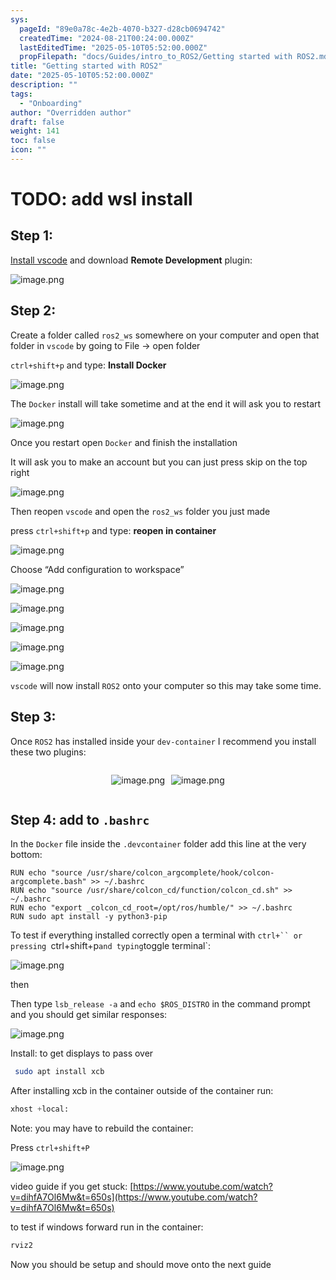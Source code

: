 ```yaml
---
sys:
  pageId: "89e0a78c-4e2b-4070-b327-d28cb0694742"
  createdTime: "2024-08-21T00:24:00.000Z"
  lastEditedTime: "2025-05-10T05:52:00.000Z"
  propFilepath: "docs/Guides/intro_to_ROS2/Getting started with ROS2.md"
title: "Getting started with ROS2"
date: "2025-05-10T05:52:00.000Z"
description: ""
tags:
  - "Onboarding"
author: "Overridden author"
draft: false
weight: 141
toc: false
icon: ""
---
```


# TODO: add wsl install

## Step 1:

[Install vscode](https://code.visualstudio.com/download) and download **Remote Development** plugin:

![image.png](https://prod-files-secure.s3.us-west-2.amazonaws.com/d518164a-d88e-44d1-a4ee-3adb3bd8bce0/efb52993-1881-4a40-b95e-6f020334f022/image.png?X-Amz-Algorithm=AWS4-HMAC-SHA256&X-Amz-Content-Sha256=UNSIGNED-PAYLOAD&X-Amz-Credential=ASIAZI2LB4665ESSU5KY%2F20250521%2Fus-west-2%2Fs3%2Faws4_request&X-Amz-Date=20250521T150915Z&X-Amz-Expires=3600&X-Amz-Security-Token=IQoJb3JpZ2luX2VjEAcaCXVzLXdlc3QtMiJHMEUCIQC%2BbExrRIN4PaTk2Is9zqp5C7D4DzNnUvNj96OJE6BLowIgRd1HVTRagHW3tKjcHQK1yLa1E0fVb2QMxADKCCMCMZcqiAQIwP%2F%2F%2F%2F%2F%2F%2F%2F%2F%2FARAAGgw2Mzc0MjMxODM4MDUiDOuJDD5hp7ivHdNnUSrcAyT5oKERsYNPfQH9O%2BvW7blc9uN6MP%2B9n7Se0s%2Frig%2FKkrNfDMZUjSEJLneEIirhXQF7FcXyfEspx0dK8aoXkjPZwljP93r46nLJaoKqy0kUqXJRyZbtR7%2B%2BqweVOgDGTXTon%2FvjJR10%2FDbvpXXTPTDPZzfWQPFPO4CCugzA4NLfRWgfUFRxb%2Ft%2FGI8bjxBfhja0CJcyWX1XlS9hrbas70rEwRuen2BNp%2FZGoAforpZmhyy%2BJTdl47miV5ttUHGd8VupZ4%2Fj57DXQx5ztjBHSwK67JvE6JC6Idu%2FCt87o0rIqgB8Nxkdp%2BhIqbwbgwPfkGw1v5UIfsoGjJskCWzDPVXulfMI47Yb2qfMWMfgqV1ALPZjyJX8MxD84pVb1594xm5CC5G6j1RBAVvhitIycI%2BHtwanUcAuMV%2FZtvBnPG%2F4MfmL2BEB2RYwFeretaykc%2B%2F7R1ry2Exhn72%2BXSw2RYITwSZb2KYitiYL%2FEUfv3UfG7T2YjvuYMZcirHk%2B5ydlvR%2BEViSEx8DRETdvC5EFrAAs5nHbqUNG7HyVKDs2u3IvE83fiaS%2BL8%2FPBIQSzl66W0d3VvAoT72C%2Fa36RvQW6CEzbsWeGeH8pcfURgaQ5x%2Ft5yGdUv%2FwynZIpVjMIXEt8EGOqUBh9JY0v0NMY6YrKZda%2FGlvRKI7e8UptIRUktA4qXXkpOlsvwfwywdwKRuZos%2F7%2BCvI3NJDhjb9AwxaUxMQDsqVsgjXxzD5V4f6LaR%2FDZw4LAhYfXefCOTY9AtSUvt78%2BlV696YBz%2BQGsQQwW5gCjQVouWNTqvC%2BDAHlr4ke7rT5CVF2q0wTKGP2qy2V5VR5%2BbxGCLLlnbpbOFK1RCSy2Y1gPrcqk5&X-Amz-Signature=942c31ce36990ff8fda3f294064fc7b922438df6509f6375aec04735e8e27482&X-Amz-SignedHeaders=host&x-id=GetObject)

## Step 2:

Create a folder called `ros2_ws` somewhere on your computer and open that folder in `vscode` by going to File → open folder 

`ctrl+shift+p` and type: **Install Docker**

![image.png](https://prod-files-secure.s3.us-west-2.amazonaws.com/d518164a-d88e-44d1-a4ee-3adb3bd8bce0/2269dc0e-1cd5-47ff-bceb-c04ad9b2eab0/image.png?X-Amz-Algorithm=AWS4-HMAC-SHA256&X-Amz-Content-Sha256=UNSIGNED-PAYLOAD&X-Amz-Credential=ASIAZI2LB4665ESSU5KY%2F20250521%2Fus-west-2%2Fs3%2Faws4_request&X-Amz-Date=20250521T150915Z&X-Amz-Expires=3600&X-Amz-Security-Token=IQoJb3JpZ2luX2VjEAcaCXVzLXdlc3QtMiJHMEUCIQC%2BbExrRIN4PaTk2Is9zqp5C7D4DzNnUvNj96OJE6BLowIgRd1HVTRagHW3tKjcHQK1yLa1E0fVb2QMxADKCCMCMZcqiAQIwP%2F%2F%2F%2F%2F%2F%2F%2F%2F%2FARAAGgw2Mzc0MjMxODM4MDUiDOuJDD5hp7ivHdNnUSrcAyT5oKERsYNPfQH9O%2BvW7blc9uN6MP%2B9n7Se0s%2Frig%2FKkrNfDMZUjSEJLneEIirhXQF7FcXyfEspx0dK8aoXkjPZwljP93r46nLJaoKqy0kUqXJRyZbtR7%2B%2BqweVOgDGTXTon%2FvjJR10%2FDbvpXXTPTDPZzfWQPFPO4CCugzA4NLfRWgfUFRxb%2Ft%2FGI8bjxBfhja0CJcyWX1XlS9hrbas70rEwRuen2BNp%2FZGoAforpZmhyy%2BJTdl47miV5ttUHGd8VupZ4%2Fj57DXQx5ztjBHSwK67JvE6JC6Idu%2FCt87o0rIqgB8Nxkdp%2BhIqbwbgwPfkGw1v5UIfsoGjJskCWzDPVXulfMI47Yb2qfMWMfgqV1ALPZjyJX8MxD84pVb1594xm5CC5G6j1RBAVvhitIycI%2BHtwanUcAuMV%2FZtvBnPG%2F4MfmL2BEB2RYwFeretaykc%2B%2F7R1ry2Exhn72%2BXSw2RYITwSZb2KYitiYL%2FEUfv3UfG7T2YjvuYMZcirHk%2B5ydlvR%2BEViSEx8DRETdvC5EFrAAs5nHbqUNG7HyVKDs2u3IvE83fiaS%2BL8%2FPBIQSzl66W0d3VvAoT72C%2Fa36RvQW6CEzbsWeGeH8pcfURgaQ5x%2Ft5yGdUv%2FwynZIpVjMIXEt8EGOqUBh9JY0v0NMY6YrKZda%2FGlvRKI7e8UptIRUktA4qXXkpOlsvwfwywdwKRuZos%2F7%2BCvI3NJDhjb9AwxaUxMQDsqVsgjXxzD5V4f6LaR%2FDZw4LAhYfXefCOTY9AtSUvt78%2BlV696YBz%2BQGsQQwW5gCjQVouWNTqvC%2BDAHlr4ke7rT5CVF2q0wTKGP2qy2V5VR5%2BbxGCLLlnbpbOFK1RCSy2Y1gPrcqk5&X-Amz-Signature=48d1ee172f20a0f23d52bb35678406201261c637f6ff7b6e19a11c7149295ef7&X-Amz-SignedHeaders=host&x-id=GetObject)

The `Docker` install will take sometime and at the end it will ask you to restart

![image.png](https://prod-files-secure.s3.us-west-2.amazonaws.com/d518164a-d88e-44d1-a4ee-3adb3bd8bce0/ed233f78-be33-4b1f-b89c-9c346c0e961e/image.png?X-Amz-Algorithm=AWS4-HMAC-SHA256&X-Amz-Content-Sha256=UNSIGNED-PAYLOAD&X-Amz-Credential=ASIAZI2LB4665ESSU5KY%2F20250521%2Fus-west-2%2Fs3%2Faws4_request&X-Amz-Date=20250521T150915Z&X-Amz-Expires=3600&X-Amz-Security-Token=IQoJb3JpZ2luX2VjEAcaCXVzLXdlc3QtMiJHMEUCIQC%2BbExrRIN4PaTk2Is9zqp5C7D4DzNnUvNj96OJE6BLowIgRd1HVTRagHW3tKjcHQK1yLa1E0fVb2QMxADKCCMCMZcqiAQIwP%2F%2F%2F%2F%2F%2F%2F%2F%2F%2FARAAGgw2Mzc0MjMxODM4MDUiDOuJDD5hp7ivHdNnUSrcAyT5oKERsYNPfQH9O%2BvW7blc9uN6MP%2B9n7Se0s%2Frig%2FKkrNfDMZUjSEJLneEIirhXQF7FcXyfEspx0dK8aoXkjPZwljP93r46nLJaoKqy0kUqXJRyZbtR7%2B%2BqweVOgDGTXTon%2FvjJR10%2FDbvpXXTPTDPZzfWQPFPO4CCugzA4NLfRWgfUFRxb%2Ft%2FGI8bjxBfhja0CJcyWX1XlS9hrbas70rEwRuen2BNp%2FZGoAforpZmhyy%2BJTdl47miV5ttUHGd8VupZ4%2Fj57DXQx5ztjBHSwK67JvE6JC6Idu%2FCt87o0rIqgB8Nxkdp%2BhIqbwbgwPfkGw1v5UIfsoGjJskCWzDPVXulfMI47Yb2qfMWMfgqV1ALPZjyJX8MxD84pVb1594xm5CC5G6j1RBAVvhitIycI%2BHtwanUcAuMV%2FZtvBnPG%2F4MfmL2BEB2RYwFeretaykc%2B%2F7R1ry2Exhn72%2BXSw2RYITwSZb2KYitiYL%2FEUfv3UfG7T2YjvuYMZcirHk%2B5ydlvR%2BEViSEx8DRETdvC5EFrAAs5nHbqUNG7HyVKDs2u3IvE83fiaS%2BL8%2FPBIQSzl66W0d3VvAoT72C%2Fa36RvQW6CEzbsWeGeH8pcfURgaQ5x%2Ft5yGdUv%2FwynZIpVjMIXEt8EGOqUBh9JY0v0NMY6YrKZda%2FGlvRKI7e8UptIRUktA4qXXkpOlsvwfwywdwKRuZos%2F7%2BCvI3NJDhjb9AwxaUxMQDsqVsgjXxzD5V4f6LaR%2FDZw4LAhYfXefCOTY9AtSUvt78%2BlV696YBz%2BQGsQQwW5gCjQVouWNTqvC%2BDAHlr4ke7rT5CVF2q0wTKGP2qy2V5VR5%2BbxGCLLlnbpbOFK1RCSy2Y1gPrcqk5&X-Amz-Signature=d8d70a95a1b5d9861c693c807348ce5ed84be4cd687c5b749bfbc67491cc794a&X-Amz-SignedHeaders=host&x-id=GetObject)

Once you restart open `Docker` and finish the installation

It will ask you to make an account but you can just press skip on the top right

![image.png](https://prod-files-secure.s3.us-west-2.amazonaws.com/d518164a-d88e-44d1-a4ee-3adb3bd8bce0/21010ad9-1659-4fd9-9f59-9932a09b2a3d/image.png?X-Amz-Algorithm=AWS4-HMAC-SHA256&X-Amz-Content-Sha256=UNSIGNED-PAYLOAD&X-Amz-Credential=ASIAZI2LB4665ESSU5KY%2F20250521%2Fus-west-2%2Fs3%2Faws4_request&X-Amz-Date=20250521T150915Z&X-Amz-Expires=3600&X-Amz-Security-Token=IQoJb3JpZ2luX2VjEAcaCXVzLXdlc3QtMiJHMEUCIQC%2BbExrRIN4PaTk2Is9zqp5C7D4DzNnUvNj96OJE6BLowIgRd1HVTRagHW3tKjcHQK1yLa1E0fVb2QMxADKCCMCMZcqiAQIwP%2F%2F%2F%2F%2F%2F%2F%2F%2F%2FARAAGgw2Mzc0MjMxODM4MDUiDOuJDD5hp7ivHdNnUSrcAyT5oKERsYNPfQH9O%2BvW7blc9uN6MP%2B9n7Se0s%2Frig%2FKkrNfDMZUjSEJLneEIirhXQF7FcXyfEspx0dK8aoXkjPZwljP93r46nLJaoKqy0kUqXJRyZbtR7%2B%2BqweVOgDGTXTon%2FvjJR10%2FDbvpXXTPTDPZzfWQPFPO4CCugzA4NLfRWgfUFRxb%2Ft%2FGI8bjxBfhja0CJcyWX1XlS9hrbas70rEwRuen2BNp%2FZGoAforpZmhyy%2BJTdl47miV5ttUHGd8VupZ4%2Fj57DXQx5ztjBHSwK67JvE6JC6Idu%2FCt87o0rIqgB8Nxkdp%2BhIqbwbgwPfkGw1v5UIfsoGjJskCWzDPVXulfMI47Yb2qfMWMfgqV1ALPZjyJX8MxD84pVb1594xm5CC5G6j1RBAVvhitIycI%2BHtwanUcAuMV%2FZtvBnPG%2F4MfmL2BEB2RYwFeretaykc%2B%2F7R1ry2Exhn72%2BXSw2RYITwSZb2KYitiYL%2FEUfv3UfG7T2YjvuYMZcirHk%2B5ydlvR%2BEViSEx8DRETdvC5EFrAAs5nHbqUNG7HyVKDs2u3IvE83fiaS%2BL8%2FPBIQSzl66W0d3VvAoT72C%2Fa36RvQW6CEzbsWeGeH8pcfURgaQ5x%2Ft5yGdUv%2FwynZIpVjMIXEt8EGOqUBh9JY0v0NMY6YrKZda%2FGlvRKI7e8UptIRUktA4qXXkpOlsvwfwywdwKRuZos%2F7%2BCvI3NJDhjb9AwxaUxMQDsqVsgjXxzD5V4f6LaR%2FDZw4LAhYfXefCOTY9AtSUvt78%2BlV696YBz%2BQGsQQwW5gCjQVouWNTqvC%2BDAHlr4ke7rT5CVF2q0wTKGP2qy2V5VR5%2BbxGCLLlnbpbOFK1RCSy2Y1gPrcqk5&X-Amz-Signature=164d12c1713e92ea55e9afb02d8b55bad0eedd630f2a783f00394498dc121e0e&X-Amz-SignedHeaders=host&x-id=GetObject)

Then reopen `vscode` and open the `ros2_ws` folder you just made

press `ctrl+shift+p` and type: **reopen in container**

![image.png](https://prod-files-secure.s3.us-west-2.amazonaws.com/d518164a-d88e-44d1-a4ee-3adb3bd8bce0/4e93b8c2-41ad-488c-8095-c74205196118/image.png?X-Amz-Algorithm=AWS4-HMAC-SHA256&X-Amz-Content-Sha256=UNSIGNED-PAYLOAD&X-Amz-Credential=ASIAZI2LB4665ESSU5KY%2F20250521%2Fus-west-2%2Fs3%2Faws4_request&X-Amz-Date=20250521T150915Z&X-Amz-Expires=3600&X-Amz-Security-Token=IQoJb3JpZ2luX2VjEAcaCXVzLXdlc3QtMiJHMEUCIQC%2BbExrRIN4PaTk2Is9zqp5C7D4DzNnUvNj96OJE6BLowIgRd1HVTRagHW3tKjcHQK1yLa1E0fVb2QMxADKCCMCMZcqiAQIwP%2F%2F%2F%2F%2F%2F%2F%2F%2F%2FARAAGgw2Mzc0MjMxODM4MDUiDOuJDD5hp7ivHdNnUSrcAyT5oKERsYNPfQH9O%2BvW7blc9uN6MP%2B9n7Se0s%2Frig%2FKkrNfDMZUjSEJLneEIirhXQF7FcXyfEspx0dK8aoXkjPZwljP93r46nLJaoKqy0kUqXJRyZbtR7%2B%2BqweVOgDGTXTon%2FvjJR10%2FDbvpXXTPTDPZzfWQPFPO4CCugzA4NLfRWgfUFRxb%2Ft%2FGI8bjxBfhja0CJcyWX1XlS9hrbas70rEwRuen2BNp%2FZGoAforpZmhyy%2BJTdl47miV5ttUHGd8VupZ4%2Fj57DXQx5ztjBHSwK67JvE6JC6Idu%2FCt87o0rIqgB8Nxkdp%2BhIqbwbgwPfkGw1v5UIfsoGjJskCWzDPVXulfMI47Yb2qfMWMfgqV1ALPZjyJX8MxD84pVb1594xm5CC5G6j1RBAVvhitIycI%2BHtwanUcAuMV%2FZtvBnPG%2F4MfmL2BEB2RYwFeretaykc%2B%2F7R1ry2Exhn72%2BXSw2RYITwSZb2KYitiYL%2FEUfv3UfG7T2YjvuYMZcirHk%2B5ydlvR%2BEViSEx8DRETdvC5EFrAAs5nHbqUNG7HyVKDs2u3IvE83fiaS%2BL8%2FPBIQSzl66W0d3VvAoT72C%2Fa36RvQW6CEzbsWeGeH8pcfURgaQ5x%2Ft5yGdUv%2FwynZIpVjMIXEt8EGOqUBh9JY0v0NMY6YrKZda%2FGlvRKI7e8UptIRUktA4qXXkpOlsvwfwywdwKRuZos%2F7%2BCvI3NJDhjb9AwxaUxMQDsqVsgjXxzD5V4f6LaR%2FDZw4LAhYfXefCOTY9AtSUvt78%2BlV696YBz%2BQGsQQwW5gCjQVouWNTqvC%2BDAHlr4ke7rT5CVF2q0wTKGP2qy2V5VR5%2BbxGCLLlnbpbOFK1RCSy2Y1gPrcqk5&X-Amz-Signature=22430f6c556155b14349ab6c5c7a39742ccfaedfdbc1730033de17afa4404de7&X-Amz-SignedHeaders=host&x-id=GetObject)

Choose “Add configuration to workspace”

![image.png](https://prod-files-secure.s3.us-west-2.amazonaws.com/d518164a-d88e-44d1-a4ee-3adb3bd8bce0/9560b282-5060-4989-ba37-97e7b2c22476/image.png?X-Amz-Algorithm=AWS4-HMAC-SHA256&X-Amz-Content-Sha256=UNSIGNED-PAYLOAD&X-Amz-Credential=ASIAZI2LB4665ESSU5KY%2F20250521%2Fus-west-2%2Fs3%2Faws4_request&X-Amz-Date=20250521T150915Z&X-Amz-Expires=3600&X-Amz-Security-Token=IQoJb3JpZ2luX2VjEAcaCXVzLXdlc3QtMiJHMEUCIQC%2BbExrRIN4PaTk2Is9zqp5C7D4DzNnUvNj96OJE6BLowIgRd1HVTRagHW3tKjcHQK1yLa1E0fVb2QMxADKCCMCMZcqiAQIwP%2F%2F%2F%2F%2F%2F%2F%2F%2F%2FARAAGgw2Mzc0MjMxODM4MDUiDOuJDD5hp7ivHdNnUSrcAyT5oKERsYNPfQH9O%2BvW7blc9uN6MP%2B9n7Se0s%2Frig%2FKkrNfDMZUjSEJLneEIirhXQF7FcXyfEspx0dK8aoXkjPZwljP93r46nLJaoKqy0kUqXJRyZbtR7%2B%2BqweVOgDGTXTon%2FvjJR10%2FDbvpXXTPTDPZzfWQPFPO4CCugzA4NLfRWgfUFRxb%2Ft%2FGI8bjxBfhja0CJcyWX1XlS9hrbas70rEwRuen2BNp%2FZGoAforpZmhyy%2BJTdl47miV5ttUHGd8VupZ4%2Fj57DXQx5ztjBHSwK67JvE6JC6Idu%2FCt87o0rIqgB8Nxkdp%2BhIqbwbgwPfkGw1v5UIfsoGjJskCWzDPVXulfMI47Yb2qfMWMfgqV1ALPZjyJX8MxD84pVb1594xm5CC5G6j1RBAVvhitIycI%2BHtwanUcAuMV%2FZtvBnPG%2F4MfmL2BEB2RYwFeretaykc%2B%2F7R1ry2Exhn72%2BXSw2RYITwSZb2KYitiYL%2FEUfv3UfG7T2YjvuYMZcirHk%2B5ydlvR%2BEViSEx8DRETdvC5EFrAAs5nHbqUNG7HyVKDs2u3IvE83fiaS%2BL8%2FPBIQSzl66W0d3VvAoT72C%2Fa36RvQW6CEzbsWeGeH8pcfURgaQ5x%2Ft5yGdUv%2FwynZIpVjMIXEt8EGOqUBh9JY0v0NMY6YrKZda%2FGlvRKI7e8UptIRUktA4qXXkpOlsvwfwywdwKRuZos%2F7%2BCvI3NJDhjb9AwxaUxMQDsqVsgjXxzD5V4f6LaR%2FDZw4LAhYfXefCOTY9AtSUvt78%2BlV696YBz%2BQGsQQwW5gCjQVouWNTqvC%2BDAHlr4ke7rT5CVF2q0wTKGP2qy2V5VR5%2BbxGCLLlnbpbOFK1RCSy2Y1gPrcqk5&X-Amz-Signature=5e412676b1b2216a2db28719018b214d284235f628678cfff003a3f41ce30494&X-Amz-SignedHeaders=host&x-id=GetObject)

![image.png](https://prod-files-secure.s3.us-west-2.amazonaws.com/d518164a-d88e-44d1-a4ee-3adb3bd8bce0/2ee63f81-886b-48e8-a553-dc6e5eac99e4/image.png?X-Amz-Algorithm=AWS4-HMAC-SHA256&X-Amz-Content-Sha256=UNSIGNED-PAYLOAD&X-Amz-Credential=ASIAZI2LB4665ESSU5KY%2F20250521%2Fus-west-2%2Fs3%2Faws4_request&X-Amz-Date=20250521T150915Z&X-Amz-Expires=3600&X-Amz-Security-Token=IQoJb3JpZ2luX2VjEAcaCXVzLXdlc3QtMiJHMEUCIQC%2BbExrRIN4PaTk2Is9zqp5C7D4DzNnUvNj96OJE6BLowIgRd1HVTRagHW3tKjcHQK1yLa1E0fVb2QMxADKCCMCMZcqiAQIwP%2F%2F%2F%2F%2F%2F%2F%2F%2F%2FARAAGgw2Mzc0MjMxODM4MDUiDOuJDD5hp7ivHdNnUSrcAyT5oKERsYNPfQH9O%2BvW7blc9uN6MP%2B9n7Se0s%2Frig%2FKkrNfDMZUjSEJLneEIirhXQF7FcXyfEspx0dK8aoXkjPZwljP93r46nLJaoKqy0kUqXJRyZbtR7%2B%2BqweVOgDGTXTon%2FvjJR10%2FDbvpXXTPTDPZzfWQPFPO4CCugzA4NLfRWgfUFRxb%2Ft%2FGI8bjxBfhja0CJcyWX1XlS9hrbas70rEwRuen2BNp%2FZGoAforpZmhyy%2BJTdl47miV5ttUHGd8VupZ4%2Fj57DXQx5ztjBHSwK67JvE6JC6Idu%2FCt87o0rIqgB8Nxkdp%2BhIqbwbgwPfkGw1v5UIfsoGjJskCWzDPVXulfMI47Yb2qfMWMfgqV1ALPZjyJX8MxD84pVb1594xm5CC5G6j1RBAVvhitIycI%2BHtwanUcAuMV%2FZtvBnPG%2F4MfmL2BEB2RYwFeretaykc%2B%2F7R1ry2Exhn72%2BXSw2RYITwSZb2KYitiYL%2FEUfv3UfG7T2YjvuYMZcirHk%2B5ydlvR%2BEViSEx8DRETdvC5EFrAAs5nHbqUNG7HyVKDs2u3IvE83fiaS%2BL8%2FPBIQSzl66W0d3VvAoT72C%2Fa36RvQW6CEzbsWeGeH8pcfURgaQ5x%2Ft5yGdUv%2FwynZIpVjMIXEt8EGOqUBh9JY0v0NMY6YrKZda%2FGlvRKI7e8UptIRUktA4qXXkpOlsvwfwywdwKRuZos%2F7%2BCvI3NJDhjb9AwxaUxMQDsqVsgjXxzD5V4f6LaR%2FDZw4LAhYfXefCOTY9AtSUvt78%2BlV696YBz%2BQGsQQwW5gCjQVouWNTqvC%2BDAHlr4ke7rT5CVF2q0wTKGP2qy2V5VR5%2BbxGCLLlnbpbOFK1RCSy2Y1gPrcqk5&X-Amz-Signature=ea01e0ef86f462ac4e5a43668d93e0e8aa57d2d66e91a3ebd429f9f09d1a2acc&X-Amz-SignedHeaders=host&x-id=GetObject)

![image.png](https://prod-files-secure.s3.us-west-2.amazonaws.com/d518164a-d88e-44d1-a4ee-3adb3bd8bce0/ae1580b2-b048-407e-aed9-b584224a7a04/image.png?X-Amz-Algorithm=AWS4-HMAC-SHA256&X-Amz-Content-Sha256=UNSIGNED-PAYLOAD&X-Amz-Credential=ASIAZI2LB4665ESSU5KY%2F20250521%2Fus-west-2%2Fs3%2Faws4_request&X-Amz-Date=20250521T150915Z&X-Amz-Expires=3600&X-Amz-Security-Token=IQoJb3JpZ2luX2VjEAcaCXVzLXdlc3QtMiJHMEUCIQC%2BbExrRIN4PaTk2Is9zqp5C7D4DzNnUvNj96OJE6BLowIgRd1HVTRagHW3tKjcHQK1yLa1E0fVb2QMxADKCCMCMZcqiAQIwP%2F%2F%2F%2F%2F%2F%2F%2F%2F%2FARAAGgw2Mzc0MjMxODM4MDUiDOuJDD5hp7ivHdNnUSrcAyT5oKERsYNPfQH9O%2BvW7blc9uN6MP%2B9n7Se0s%2Frig%2FKkrNfDMZUjSEJLneEIirhXQF7FcXyfEspx0dK8aoXkjPZwljP93r46nLJaoKqy0kUqXJRyZbtR7%2B%2BqweVOgDGTXTon%2FvjJR10%2FDbvpXXTPTDPZzfWQPFPO4CCugzA4NLfRWgfUFRxb%2Ft%2FGI8bjxBfhja0CJcyWX1XlS9hrbas70rEwRuen2BNp%2FZGoAforpZmhyy%2BJTdl47miV5ttUHGd8VupZ4%2Fj57DXQx5ztjBHSwK67JvE6JC6Idu%2FCt87o0rIqgB8Nxkdp%2BhIqbwbgwPfkGw1v5UIfsoGjJskCWzDPVXulfMI47Yb2qfMWMfgqV1ALPZjyJX8MxD84pVb1594xm5CC5G6j1RBAVvhitIycI%2BHtwanUcAuMV%2FZtvBnPG%2F4MfmL2BEB2RYwFeretaykc%2B%2F7R1ry2Exhn72%2BXSw2RYITwSZb2KYitiYL%2FEUfv3UfG7T2YjvuYMZcirHk%2B5ydlvR%2BEViSEx8DRETdvC5EFrAAs5nHbqUNG7HyVKDs2u3IvE83fiaS%2BL8%2FPBIQSzl66W0d3VvAoT72C%2Fa36RvQW6CEzbsWeGeH8pcfURgaQ5x%2Ft5yGdUv%2FwynZIpVjMIXEt8EGOqUBh9JY0v0NMY6YrKZda%2FGlvRKI7e8UptIRUktA4qXXkpOlsvwfwywdwKRuZos%2F7%2BCvI3NJDhjb9AwxaUxMQDsqVsgjXxzD5V4f6LaR%2FDZw4LAhYfXefCOTY9AtSUvt78%2BlV696YBz%2BQGsQQwW5gCjQVouWNTqvC%2BDAHlr4ke7rT5CVF2q0wTKGP2qy2V5VR5%2BbxGCLLlnbpbOFK1RCSy2Y1gPrcqk5&X-Amz-Signature=4d52c0e43ab81895641af832ab54dbaa386f34dcc855a0ebb567bfe7dad80f57&X-Amz-SignedHeaders=host&x-id=GetObject)

![image.png](https://prod-files-secure.s3.us-west-2.amazonaws.com/d518164a-d88e-44d1-a4ee-3adb3bd8bce0/53255b28-f75e-430f-b9e3-c0ac8577e42b/image.png?X-Amz-Algorithm=AWS4-HMAC-SHA256&X-Amz-Content-Sha256=UNSIGNED-PAYLOAD&X-Amz-Credential=ASIAZI2LB4665ESSU5KY%2F20250521%2Fus-west-2%2Fs3%2Faws4_request&X-Amz-Date=20250521T150915Z&X-Amz-Expires=3600&X-Amz-Security-Token=IQoJb3JpZ2luX2VjEAcaCXVzLXdlc3QtMiJHMEUCIQC%2BbExrRIN4PaTk2Is9zqp5C7D4DzNnUvNj96OJE6BLowIgRd1HVTRagHW3tKjcHQK1yLa1E0fVb2QMxADKCCMCMZcqiAQIwP%2F%2F%2F%2F%2F%2F%2F%2F%2F%2FARAAGgw2Mzc0MjMxODM4MDUiDOuJDD5hp7ivHdNnUSrcAyT5oKERsYNPfQH9O%2BvW7blc9uN6MP%2B9n7Se0s%2Frig%2FKkrNfDMZUjSEJLneEIirhXQF7FcXyfEspx0dK8aoXkjPZwljP93r46nLJaoKqy0kUqXJRyZbtR7%2B%2BqweVOgDGTXTon%2FvjJR10%2FDbvpXXTPTDPZzfWQPFPO4CCugzA4NLfRWgfUFRxb%2Ft%2FGI8bjxBfhja0CJcyWX1XlS9hrbas70rEwRuen2BNp%2FZGoAforpZmhyy%2BJTdl47miV5ttUHGd8VupZ4%2Fj57DXQx5ztjBHSwK67JvE6JC6Idu%2FCt87o0rIqgB8Nxkdp%2BhIqbwbgwPfkGw1v5UIfsoGjJskCWzDPVXulfMI47Yb2qfMWMfgqV1ALPZjyJX8MxD84pVb1594xm5CC5G6j1RBAVvhitIycI%2BHtwanUcAuMV%2FZtvBnPG%2F4MfmL2BEB2RYwFeretaykc%2B%2F7R1ry2Exhn72%2BXSw2RYITwSZb2KYitiYL%2FEUfv3UfG7T2YjvuYMZcirHk%2B5ydlvR%2BEViSEx8DRETdvC5EFrAAs5nHbqUNG7HyVKDs2u3IvE83fiaS%2BL8%2FPBIQSzl66W0d3VvAoT72C%2Fa36RvQW6CEzbsWeGeH8pcfURgaQ5x%2Ft5yGdUv%2FwynZIpVjMIXEt8EGOqUBh9JY0v0NMY6YrKZda%2FGlvRKI7e8UptIRUktA4qXXkpOlsvwfwywdwKRuZos%2F7%2BCvI3NJDhjb9AwxaUxMQDsqVsgjXxzD5V4f6LaR%2FDZw4LAhYfXefCOTY9AtSUvt78%2BlV696YBz%2BQGsQQwW5gCjQVouWNTqvC%2BDAHlr4ke7rT5CVF2q0wTKGP2qy2V5VR5%2BbxGCLLlnbpbOFK1RCSy2Y1gPrcqk5&X-Amz-Signature=6ecb28a19c3773db46b4c8ca851ff02a71a0463bd239bb8238e85508018e093d&X-Amz-SignedHeaders=host&x-id=GetObject)

![image.png](https://prod-files-secure.s3.us-west-2.amazonaws.com/d518164a-d88e-44d1-a4ee-3adb3bd8bce0/7c562767-5af9-4ffb-97d1-327bcdf4ee00/image.png?X-Amz-Algorithm=AWS4-HMAC-SHA256&X-Amz-Content-Sha256=UNSIGNED-PAYLOAD&X-Amz-Credential=ASIAZI2LB4665ESSU5KY%2F20250521%2Fus-west-2%2Fs3%2Faws4_request&X-Amz-Date=20250521T150915Z&X-Amz-Expires=3600&X-Amz-Security-Token=IQoJb3JpZ2luX2VjEAcaCXVzLXdlc3QtMiJHMEUCIQC%2BbExrRIN4PaTk2Is9zqp5C7D4DzNnUvNj96OJE6BLowIgRd1HVTRagHW3tKjcHQK1yLa1E0fVb2QMxADKCCMCMZcqiAQIwP%2F%2F%2F%2F%2F%2F%2F%2F%2F%2FARAAGgw2Mzc0MjMxODM4MDUiDOuJDD5hp7ivHdNnUSrcAyT5oKERsYNPfQH9O%2BvW7blc9uN6MP%2B9n7Se0s%2Frig%2FKkrNfDMZUjSEJLneEIirhXQF7FcXyfEspx0dK8aoXkjPZwljP93r46nLJaoKqy0kUqXJRyZbtR7%2B%2BqweVOgDGTXTon%2FvjJR10%2FDbvpXXTPTDPZzfWQPFPO4CCugzA4NLfRWgfUFRxb%2Ft%2FGI8bjxBfhja0CJcyWX1XlS9hrbas70rEwRuen2BNp%2FZGoAforpZmhyy%2BJTdl47miV5ttUHGd8VupZ4%2Fj57DXQx5ztjBHSwK67JvE6JC6Idu%2FCt87o0rIqgB8Nxkdp%2BhIqbwbgwPfkGw1v5UIfsoGjJskCWzDPVXulfMI47Yb2qfMWMfgqV1ALPZjyJX8MxD84pVb1594xm5CC5G6j1RBAVvhitIycI%2BHtwanUcAuMV%2FZtvBnPG%2F4MfmL2BEB2RYwFeretaykc%2B%2F7R1ry2Exhn72%2BXSw2RYITwSZb2KYitiYL%2FEUfv3UfG7T2YjvuYMZcirHk%2B5ydlvR%2BEViSEx8DRETdvC5EFrAAs5nHbqUNG7HyVKDs2u3IvE83fiaS%2BL8%2FPBIQSzl66W0d3VvAoT72C%2Fa36RvQW6CEzbsWeGeH8pcfURgaQ5x%2Ft5yGdUv%2FwynZIpVjMIXEt8EGOqUBh9JY0v0NMY6YrKZda%2FGlvRKI7e8UptIRUktA4qXXkpOlsvwfwywdwKRuZos%2F7%2BCvI3NJDhjb9AwxaUxMQDsqVsgjXxzD5V4f6LaR%2FDZw4LAhYfXefCOTY9AtSUvt78%2BlV696YBz%2BQGsQQwW5gCjQVouWNTqvC%2BDAHlr4ke7rT5CVF2q0wTKGP2qy2V5VR5%2BbxGCLLlnbpbOFK1RCSy2Y1gPrcqk5&X-Amz-Signature=2c8e877f669b4ac47bf66510f49523be71951caab6f66aef847fb6298af0d36d&X-Amz-SignedHeaders=host&x-id=GetObject)

`vscode` will now install `ROS2` onto your computer so this may take some time.

## Step 3:

Once `ROS2` has installed inside your `dev-container` I recommend you install these two plugins:

<div style="display: flex;flex-direction: row; column-gap:10px; max-width: 630px;justify-content: center;">
<div>

![image.png](https://prod-files-secure.s3.us-west-2.amazonaws.com/d518164a-d88e-44d1-a4ee-3adb3bd8bce0/3fc3d550-5a54-4ba1-ba6b-faa01cdb7369/image.png?X-Amz-Algorithm=AWS4-HMAC-SHA256&X-Amz-Content-Sha256=UNSIGNED-PAYLOAD&X-Amz-Credential=ASIAZI2LB466QV6MNYTG%2F20250521%2Fus-west-2%2Fs3%2Faws4_request&X-Amz-Date=20250521T150919Z&X-Amz-Expires=3600&X-Amz-Security-Token=IQoJb3JpZ2luX2VjEAcaCXVzLXdlc3QtMiJIMEYCIQDiUweT86lOeJX0EX5bvSlTFOc1cSQqG%2BLABidxxNCJcAIhAIk2hd5BE2pZH0%2FJPspFN7A44mJuR9GFEvHqfNotZAu8KogECMD%2F%2F%2F%2F%2F%2F%2F%2F%2F%2FwEQABoMNjM3NDIzMTgzODA1IgxI%2B0vZtJ4n00ide1Eq3AOM9ZaTE540BvaSFwZtF7cF34zCvrcr%2FhqsAN7nxXI1%2FoWWPM7uYY1A6PNIs9WMCeNtn7Gnj8WsKoEZY3OY%2BqWy3TBRYplEXHkiRbr2Ky%2FGIfY6h%2BjE3oIPSPujVaYKrEykoxZQLlJ0rr2PXzwZeLN1FGZkMdnHycvp1y%2Bb8s0KdLNch%2F5c979ECzd10DxjDkepIAMoovZupgjA2Hvu7BGGfycfnT%2BDzGe%2FIVxWZmi2XMOO6rRn2%2FaIGeuWkBdgE5Z%2FNm1uaK5Pi7KAhRFJ0SXP%2BA%2FRJsOR17nZFSWDW2J8CO1F0F1PUgJfKxjkbKo9x88k77TCbQCvAGQvPgxFIq6cVm3KPs2dIPNbCpGf5Rk%2FEhOE6ECGcVsy%2FBvGMVEz2Kt%2FHEUCj%2FcxiquZ1%2Bm6u%2FoBs%2F%2Bx%2BjSnb1fPGvULJyBt%2Fz%2BpRnF4j7nZ1372rk8%2BoIi9HOZlHaXUUouWP65qh4qJMaRhu%2FjKw6%2FlplvOUrZ2B4nmf0LwxpwzKR4ldYobtKhLqPT1bmb1H7eOK%2BgF%2FTVaq%2BJc9EwIg3nxnSCMRT54jmTp4glWdcEK75jry4jphF%2BbWNGYChMadtlwI%2BTpbqE1Rjg2wnG8md0zKYYBd9p5ZP23NJL%2B7jRRDtW%2BBDD1w7fBBjqkAZVLckWS3Tcxko0hK1H2J3X6KWKg1DzzhwHAtsCDjeqiTJvgDS3caJK6w1YJaU%2ByLg9opvaFJpcaGhN3IqyjlFk3VaBCYhZo8a0zlIVSB1LmHgnHDWW%2Fm0zpVp35eii%2FoFUxsMBcF64nZp2SpKoaDkKvSgMAjQoEzidscP%2BGdjRn76Jmd5aops57Ky6C3bk8%2FUEfoiEx%2FmQLCxSl8yDHATvXJUV%2F&X-Amz-Signature=75160e662ca97237a3cac3e8f643a7c295b36369f0bd6eb93159fe8305245bd5&X-Amz-SignedHeaders=host&x-id=GetObject)

</div>
<div>

![image.png](https://prod-files-secure.s3.us-west-2.amazonaws.com/d518164a-d88e-44d1-a4ee-3adb3bd8bce0/d994cc66-13c2-4093-a5a3-f84cf4601a82/image.png?X-Amz-Algorithm=AWS4-HMAC-SHA256&X-Amz-Content-Sha256=UNSIGNED-PAYLOAD&X-Amz-Credential=ASIAZI2LB466TRZ75A3T%2F20250521%2Fus-west-2%2Fs3%2Faws4_request&X-Amz-Date=20250521T150919Z&X-Amz-Expires=3600&X-Amz-Security-Token=IQoJb3JpZ2luX2VjEAcaCXVzLXdlc3QtMiJGMEQCIFzpAwhCH0QxfiC8YRWS7Xel6i7O90pp9zqW25qsUMIhAiBD5OALKlD88DLGlcirMhtZfBxsXE8SbnNvBXgSTdHU5CqIBAi%2F%2F%2F%2F%2F%2F%2F%2F%2F%2F%2F8BEAAaDDYzNzQyMzE4MzgwNSIM7ZqvV8WrvDuuTCgCKtwDCrWYEzgVbeH0o6FiApvglM3JhhK96Q2VA8kOsn2pzKTa4ZiC643xOFvS%2BIstl6gncKAiic6BP9gPCPQCnfSZYsWeMEFev7Wiai48VENSXEvLjaSZdJ4T0zEmPc7PnVxj1pXMil3NYD5rP5tqOjFN%2B13RwZMqOcg7yUkVvZ8vBznV3Ixzikop1T7%2BEmTXJlgxE5vEOVaFHNxpZNqbGDq%2BLs14mKn3VLKfklWHd0HrQ1wBAD653OMoSZzOrL1cCPwdglS3ccXfelomUr972z5p1Lds%2BtBpcAMHN3PBIR0ikcY%2BC5BAHAyFo%2FjOq6HLh6%2BJviqGluN78vKyB1OBP2m8GbD837sEabK27Iep3YTWfv8uBuN1tmwzysC6uTmg5NLYw2fWwEhWQ9ufvmi3Vg7JoWcZ0geLWo%2BAzDV8%2BDgmKfm2lwc%2BpKG11dTPbZtTwvMAj4346jzK8r9IYonNK%2FfslRJdv7dBVGQ2UDqugjIRZfzE8X3vRV5pPzsSdbllQEmNLCHnGZmNU1CKMnEqDduev7FhDBW2rZPSg6QLEvDBp4zPuLL64Qb4YIAVu5NCiywoSy%2FNWB1mmQ6MywSFZbZ6enFEeweoXUHdCHKytHvETFq9Sqgz7s1pHzkONKww58O3wQY6pgE%2FKscjnX9eztrGTqKZ0%2FrDM3%2FnWE3HeiHZuKl0%2BohnMixU%2Fzx2SpcXWoGXwXGLA027RMMMMtq0cvZeOQsvdvkl7iAckempzketkpd4d0jXhgpDJYC66LcXmJ0nb5gWWTNLIkwRHqoCUN5sBy%2FPtnbM%2Be5%2Bgn1ZWUc3XaEUZ%2Fvh3H559%2FhIyhX%2BzEktej25Uy2mvBO3csZ73M7vJ4kgBWEOA8Qu7v%2FF&X-Amz-Signature=9591869682f66832e4aaa0e0a43e6a033af95af3d10e9e42a162be6707c7abb6&X-Amz-SignedHeaders=host&x-id=GetObject)

</div>
</div>

## Step 4: add to `.bashrc`

In the `Docker` file inside the `.devcontainer` folder add this line at the very bottom: 

```docker
RUN echo "source /usr/share/colcon_argcomplete/hook/colcon-argcomplete.bash" >> ~/.bashrc
RUN echo "source /usr/share/colcon_cd/function/colcon_cd.sh" >> ~/.bashrc
RUN echo "export _colcon_cd_root=/opt/ros/humble/" >> ~/.bashrc
RUN sudo apt install -y python3-pip 
```

To test if everything installed correctly open a terminal with `ctrl+`` or pressing `ctrl+shift+p` and typing `toggle terminal`:

![image.png](https://prod-files-secure.s3.us-west-2.amazonaws.com/d518164a-d88e-44d1-a4ee-3adb3bd8bce0/6a4943d8-b04e-4c02-9a58-775f3384d1a5/image.png?X-Amz-Algorithm=AWS4-HMAC-SHA256&X-Amz-Content-Sha256=UNSIGNED-PAYLOAD&X-Amz-Credential=ASIAZI2LB4665ESSU5KY%2F20250521%2Fus-west-2%2Fs3%2Faws4_request&X-Amz-Date=20250521T150915Z&X-Amz-Expires=3600&X-Amz-Security-Token=IQoJb3JpZ2luX2VjEAcaCXVzLXdlc3QtMiJHMEUCIQC%2BbExrRIN4PaTk2Is9zqp5C7D4DzNnUvNj96OJE6BLowIgRd1HVTRagHW3tKjcHQK1yLa1E0fVb2QMxADKCCMCMZcqiAQIwP%2F%2F%2F%2F%2F%2F%2F%2F%2F%2FARAAGgw2Mzc0MjMxODM4MDUiDOuJDD5hp7ivHdNnUSrcAyT5oKERsYNPfQH9O%2BvW7blc9uN6MP%2B9n7Se0s%2Frig%2FKkrNfDMZUjSEJLneEIirhXQF7FcXyfEspx0dK8aoXkjPZwljP93r46nLJaoKqy0kUqXJRyZbtR7%2B%2BqweVOgDGTXTon%2FvjJR10%2FDbvpXXTPTDPZzfWQPFPO4CCugzA4NLfRWgfUFRxb%2Ft%2FGI8bjxBfhja0CJcyWX1XlS9hrbas70rEwRuen2BNp%2FZGoAforpZmhyy%2BJTdl47miV5ttUHGd8VupZ4%2Fj57DXQx5ztjBHSwK67JvE6JC6Idu%2FCt87o0rIqgB8Nxkdp%2BhIqbwbgwPfkGw1v5UIfsoGjJskCWzDPVXulfMI47Yb2qfMWMfgqV1ALPZjyJX8MxD84pVb1594xm5CC5G6j1RBAVvhitIycI%2BHtwanUcAuMV%2FZtvBnPG%2F4MfmL2BEB2RYwFeretaykc%2B%2F7R1ry2Exhn72%2BXSw2RYITwSZb2KYitiYL%2FEUfv3UfG7T2YjvuYMZcirHk%2B5ydlvR%2BEViSEx8DRETdvC5EFrAAs5nHbqUNG7HyVKDs2u3IvE83fiaS%2BL8%2FPBIQSzl66W0d3VvAoT72C%2Fa36RvQW6CEzbsWeGeH8pcfURgaQ5x%2Ft5yGdUv%2FwynZIpVjMIXEt8EGOqUBh9JY0v0NMY6YrKZda%2FGlvRKI7e8UptIRUktA4qXXkpOlsvwfwywdwKRuZos%2F7%2BCvI3NJDhjb9AwxaUxMQDsqVsgjXxzD5V4f6LaR%2FDZw4LAhYfXefCOTY9AtSUvt78%2BlV696YBz%2BQGsQQwW5gCjQVouWNTqvC%2BDAHlr4ke7rT5CVF2q0wTKGP2qy2V5VR5%2BbxGCLLlnbpbOFK1RCSy2Y1gPrcqk5&X-Amz-Signature=d75f9f8e2b8fe9be9ba7a676bcd3d9b473f0f6b3bff96655824afbe7adaf3b38&X-Amz-SignedHeaders=host&x-id=GetObject)

then 

Then type `lsb_release -a` and `echo $ROS_DISTRO` in the command prompt and you should get similar responses:

![image.png](https://prod-files-secure.s3.us-west-2.amazonaws.com/d518164a-d88e-44d1-a4ee-3adb3bd8bce0/3e635dec-a805-4e85-8b9e-d000e5b71a4e/image.png?X-Amz-Algorithm=AWS4-HMAC-SHA256&X-Amz-Content-Sha256=UNSIGNED-PAYLOAD&X-Amz-Credential=ASIAZI2LB4665ESSU5KY%2F20250521%2Fus-west-2%2Fs3%2Faws4_request&X-Amz-Date=20250521T150915Z&X-Amz-Expires=3600&X-Amz-Security-Token=IQoJb3JpZ2luX2VjEAcaCXVzLXdlc3QtMiJHMEUCIQC%2BbExrRIN4PaTk2Is9zqp5C7D4DzNnUvNj96OJE6BLowIgRd1HVTRagHW3tKjcHQK1yLa1E0fVb2QMxADKCCMCMZcqiAQIwP%2F%2F%2F%2F%2F%2F%2F%2F%2F%2FARAAGgw2Mzc0MjMxODM4MDUiDOuJDD5hp7ivHdNnUSrcAyT5oKERsYNPfQH9O%2BvW7blc9uN6MP%2B9n7Se0s%2Frig%2FKkrNfDMZUjSEJLneEIirhXQF7FcXyfEspx0dK8aoXkjPZwljP93r46nLJaoKqy0kUqXJRyZbtR7%2B%2BqweVOgDGTXTon%2FvjJR10%2FDbvpXXTPTDPZzfWQPFPO4CCugzA4NLfRWgfUFRxb%2Ft%2FGI8bjxBfhja0CJcyWX1XlS9hrbas70rEwRuen2BNp%2FZGoAforpZmhyy%2BJTdl47miV5ttUHGd8VupZ4%2Fj57DXQx5ztjBHSwK67JvE6JC6Idu%2FCt87o0rIqgB8Nxkdp%2BhIqbwbgwPfkGw1v5UIfsoGjJskCWzDPVXulfMI47Yb2qfMWMfgqV1ALPZjyJX8MxD84pVb1594xm5CC5G6j1RBAVvhitIycI%2BHtwanUcAuMV%2FZtvBnPG%2F4MfmL2BEB2RYwFeretaykc%2B%2F7R1ry2Exhn72%2BXSw2RYITwSZb2KYitiYL%2FEUfv3UfG7T2YjvuYMZcirHk%2B5ydlvR%2BEViSEx8DRETdvC5EFrAAs5nHbqUNG7HyVKDs2u3IvE83fiaS%2BL8%2FPBIQSzl66W0d3VvAoT72C%2Fa36RvQW6CEzbsWeGeH8pcfURgaQ5x%2Ft5yGdUv%2FwynZIpVjMIXEt8EGOqUBh9JY0v0NMY6YrKZda%2FGlvRKI7e8UptIRUktA4qXXkpOlsvwfwywdwKRuZos%2F7%2BCvI3NJDhjb9AwxaUxMQDsqVsgjXxzD5V4f6LaR%2FDZw4LAhYfXefCOTY9AtSUvt78%2BlV696YBz%2BQGsQQwW5gCjQVouWNTqvC%2BDAHlr4ke7rT5CVF2q0wTKGP2qy2V5VR5%2BbxGCLLlnbpbOFK1RCSy2Y1gPrcqk5&X-Amz-Signature=d79454bedc42b388888f743cbb6541514d6ed3b17d487f181563172d7f407ecc&X-Amz-SignedHeaders=host&x-id=GetObject)

Install:  to get displays to pass over

```bash
 sudo apt install xcb
```

After installing xcb in the container outside of the container run:

```python
xhost +local:
```

Note: you may have to rebuild the container:

Press `ctrl+shift+P`

![image.png](https://prod-files-secure.s3.us-west-2.amazonaws.com/d518164a-d88e-44d1-a4ee-3adb3bd8bce0/6c2be660-2618-4c38-9c26-53554f7a0b7b/image.png?X-Amz-Algorithm=AWS4-HMAC-SHA256&X-Amz-Content-Sha256=UNSIGNED-PAYLOAD&X-Amz-Credential=ASIAZI2LB4665ESSU5KY%2F20250521%2Fus-west-2%2Fs3%2Faws4_request&X-Amz-Date=20250521T150915Z&X-Amz-Expires=3600&X-Amz-Security-Token=IQoJb3JpZ2luX2VjEAcaCXVzLXdlc3QtMiJHMEUCIQC%2BbExrRIN4PaTk2Is9zqp5C7D4DzNnUvNj96OJE6BLowIgRd1HVTRagHW3tKjcHQK1yLa1E0fVb2QMxADKCCMCMZcqiAQIwP%2F%2F%2F%2F%2F%2F%2F%2F%2F%2FARAAGgw2Mzc0MjMxODM4MDUiDOuJDD5hp7ivHdNnUSrcAyT5oKERsYNPfQH9O%2BvW7blc9uN6MP%2B9n7Se0s%2Frig%2FKkrNfDMZUjSEJLneEIirhXQF7FcXyfEspx0dK8aoXkjPZwljP93r46nLJaoKqy0kUqXJRyZbtR7%2B%2BqweVOgDGTXTon%2FvjJR10%2FDbvpXXTPTDPZzfWQPFPO4CCugzA4NLfRWgfUFRxb%2Ft%2FGI8bjxBfhja0CJcyWX1XlS9hrbas70rEwRuen2BNp%2FZGoAforpZmhyy%2BJTdl47miV5ttUHGd8VupZ4%2Fj57DXQx5ztjBHSwK67JvE6JC6Idu%2FCt87o0rIqgB8Nxkdp%2BhIqbwbgwPfkGw1v5UIfsoGjJskCWzDPVXulfMI47Yb2qfMWMfgqV1ALPZjyJX8MxD84pVb1594xm5CC5G6j1RBAVvhitIycI%2BHtwanUcAuMV%2FZtvBnPG%2F4MfmL2BEB2RYwFeretaykc%2B%2F7R1ry2Exhn72%2BXSw2RYITwSZb2KYitiYL%2FEUfv3UfG7T2YjvuYMZcirHk%2B5ydlvR%2BEViSEx8DRETdvC5EFrAAs5nHbqUNG7HyVKDs2u3IvE83fiaS%2BL8%2FPBIQSzl66W0d3VvAoT72C%2Fa36RvQW6CEzbsWeGeH8pcfURgaQ5x%2Ft5yGdUv%2FwynZIpVjMIXEt8EGOqUBh9JY0v0NMY6YrKZda%2FGlvRKI7e8UptIRUktA4qXXkpOlsvwfwywdwKRuZos%2F7%2BCvI3NJDhjb9AwxaUxMQDsqVsgjXxzD5V4f6LaR%2FDZw4LAhYfXefCOTY9AtSUvt78%2BlV696YBz%2BQGsQQwW5gCjQVouWNTqvC%2BDAHlr4ke7rT5CVF2q0wTKGP2qy2V5VR5%2BbxGCLLlnbpbOFK1RCSy2Y1gPrcqk5&X-Amz-Signature=d0590c1809a8ef104f38a05a201b33e11d159f3cfda44d08e118fc1cd0afeb04&X-Amz-SignedHeaders=host&x-id=GetObject)

video guide if you get stuck: [https://www.youtube.com/watch?v=dihfA7Ol6Mw&t=650s](https://www.youtube.com/watch?v=dihfA7Ol6Mw&t=650s)

to test if windows forward run in the container:

```bash
rviz2
```

Now you should be setup and should move onto the next guide 
